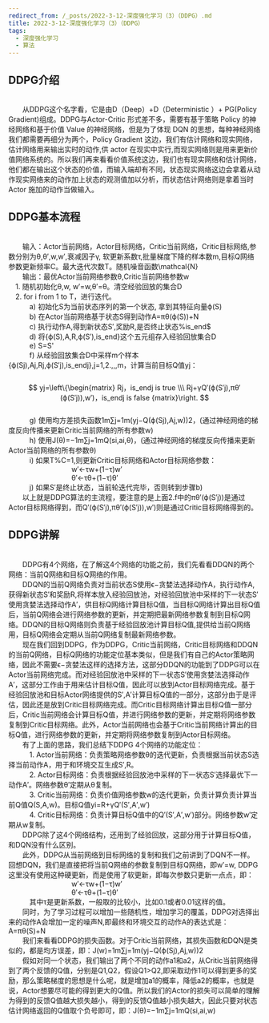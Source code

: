 ```yaml
---
redirect_from: /_posts/2022-3-12-深度强化学习（3）（DDPG）.md
title: 2022-3-12-深度强化学习（3）（DDPG）
tags: 
  - 深度强化学习
  - 算法
---
```


## DDPG介绍
<br/>&emsp;&emsp;从DDPG这个名字看，它是由D（Deep）+D（Deterministic ）+ PG(Policy Gradient)组成。DDPG与Actor-Critic 形式差不多，需要有基于策略 Policy 的神经网络和基于价值 Value 的神经网络，但是为了体现 DQN 的思想，每种神经网络我们都需要再细分为两个，Policy Gradient 这边，我们有估计网络和现实网络，估计网络用来输出实时的动作,供 actor 在现实中实行,而现实网络则是用来更新价值网络系统的。所以我们再来看看价值系统这边，我们也有现实网络和估计网络，他们都在输出这个状态的价值，而输入端却有不同，状态现实网络这边会拿着从动作现实网络来的动作加上状态的观测值加以分析，而状态估计网络则是拿着当时 Actor 施加的动作当做输入。

## DDPG基本流程
<br/>&emsp;&emsp;输入：Actor当前网络，Actor目标网络，Critic当前网络，Critic目标网络,参数分别为θ,θ′,w,w′,衰减因子γ,  软更新系数τ,批量梯度下降的样本数m,目标Q网络参数更新频率C。最大迭代次数T。随机噪音函数\mathcal{N}
<br/>&emsp;&emsp;输出：最优Actor当前网络参数θ,Critic当前网络参数w
<br/>&emsp;1. 随机初始化θ,w, w′=w,θ′=θ。清空经验回放的集合D
<br/>&emsp;2. for i from 1 to T，进行迭代。
<br/>&emsp;&emsp;&emsp;a) 初始化S为当前状态序列的第一个状态, 拿到其特征向量ϕ(S)
<br/>&emsp;&emsp;&emsp;b) 在Actor当前网络基于状态S得到动作A=πθ(ϕ(S))+N
<br/>&emsp;&emsp;&emsp;c) 执行动作A,得到新状态S′,奖励R,是否终止状态%is\_end$
<br/>&emsp;&emsp;&emsp;d) 将{ϕ(S),A,R,ϕ(S′),is_end}这个五元组存入经验回放集合D
<br/>&emsp;&emsp;&emsp;e) S=S'
<br/>&emsp;&emsp;&emsp;f) 从经验回放集合D中采样m个样本{ϕ(Sj),Aj,Rj,ϕ(S′j),is_endj},j=1,2.,,,m，计算当前目标Q值yj：
<br/>&emsp;&emsp;&emsp;&emsp;&emsp;&emsp;&emsp;&emsp;&emsp;$$ yj=\left\{\begin{matrix} Rj，is_endj is true \\\ Rj+γQ′(ϕ(S′j),πθ′(ϕ(S′j)),w′)，is_endj is false {matrix}\right. $$
<br/>&emsp;&emsp;&emsp;g)  使用均方差损失函数1m∑j=1m(yj−Q(ϕ(Sj),Aj,w))2，(通过神经网络的梯度反向传播来更新Critic当前网络的所有参数w)
<br/>&emsp;&emsp;&emsp;h)  使用J(θ)=−1m∑j=1mQ(si,ai,θ)，(通过神经网络的梯度反向传播来更新Actor当前网络的所有参数θ)
<br/>&emsp;&emsp;&emsp;i) 如果T%C=1,则更新Critic目标网络和Actor目标网络参数：
<br/>&emsp;&emsp;&emsp;&emsp;&emsp;&emsp;&emsp;&emsp;&emsp;w′←τw+(1−τ)w′
<br/>&emsp;&emsp;&emsp;&emsp;&emsp;&emsp;&emsp;&emsp;&emsp;θ′←τθ+(1−τ)θ′
<br/>&emsp;&emsp;&emsp;j) 如果S′是终止状态，当前轮迭代完毕，否则转到步骤b)
<br/>&emsp;&emsp;以上就是DDPG算法的主流程，要注意的是上面2.f中的πθ′(ϕ(S′j))是通过Actor目标网络得到，而Q′(ϕ(S′j),πθ′(ϕ(S′j)),w′)则是通过Critic目标网络得到的。

## DDPG讲解
<br/>&emsp;&emsp;DDPG有4个网络，在了解这4个网络的功能之前，我们先看看DDQN的两个网络：当前Q网络和目标Q网络的作用。
<br/>&emsp;&emsp;DDQN的当前Q网络负责对当前状态S使用ϵ−贪婪法选择动作A，执行动作A,获得新状态S′和奖励R,将样本放入经验回放池，对经验回放池中采样的下一状态S′使用贪婪法选择动作A′，供目标Q网络计算目标Q值，当目标Q网络计算出目标Q值后，当前Q网络会进行网络参数的更新，并定期把最新网络参数复制到目标Q网络。DDQN的目标Q网络则负责基于经验回放池计算目标Q值,提供给当前Q网络用，目标Q网络会定期从当前Q网络复制最新网络参数。
<br/>&emsp;&emsp;现在我们回到DDPG，作为DDPG，Critic当前网络，Critic目标网络和DDQN的当前Q网络，目标Q网络的功能定位基本类似，但是我们有自己的Actor策略网络，因此不需要ϵ−贪婪法这样的选择方法，这部分DDQN的功能到了DDPG可以在Actor当前网络完成。而对经验回放池中采样的下一状态S′使用贪婪法选择动作A′，这部分工作由于用来估计目标Q值，因此可以放到Actor目标网络完成。基于经验回放池和目标Actor网络提供的S′,A′计算目标Q值的一部分，这部分由于是评估，因此还是放到Critic目标网络完成。而Critic目标网络计算出目标Q值一部分后，Critic当前网络会计算目标Q值，并进行网络参数的更新，并定期将网络参数复制到Critic目标网络。此外，Actor当前网络也会基于Critic当前网络计算出的目标Q值，进行网络参数的更新，并定期将网络参数复制到Actor目标网络。
<br/>&emsp;&emsp;有了上面的思路，我们总结下DDPG 4个网络的功能定位：
<br/>&emsp;&emsp;&emsp;1. Actor当前网络：负责策略网络参数θ的迭代更新，负责根据当前状态S选择当前动作A，用于和环境交互生成S′,R。
<br/>&emsp;&emsp;&emsp;2. Actor目标网络：负责根据经验回放池中采样的下一状态S′选择最优下一动作A′。网络参数θ′定期从θ复制。
<br/>&emsp;&emsp;&emsp;3. Critic当前网络：负责价值网络参数w的迭代更新，负责计算负责计算当前Q值Q(S,A,w)。目标Q值yi=R+γQ′(S′,A′,w′)
<br/>&emsp;&emsp;&emsp;4. Critic目标网络：负责计算目标Q值中的Q′(S′,A′,w′)部分。网络参数w′定期从w复制。
<br/>&emsp;&emsp;DDPG除了这4个网络结构，还用到了经验回放，这部分用于计算目标Q值，和DQN没有什么区别。
<br/>&emsp;&emsp;此外，DDPG从当前网络到目标网络的复制和我们之前讲到了DQN不一样。回想DQN，我们是直接把将当前Q网络的参数复制到目标Q网络，即w′=w, DDPG这里没有使用这种硬更新，而是使用了软更新，即每次参数只更新一点点，即：
<br/>&emsp;&emsp;&emsp;&emsp;&emsp;&emsp;&emsp;&emsp;&emsp;w′←τw+(1−τ)w′
<br/>&emsp;&emsp;&emsp;&emsp;&emsp;&emsp;&emsp;&emsp;&emsp;θ′←τθ+(1−τ)θ′
<br/>&emsp;&emsp;&emsp;其中τ是更新系数，一般取的比较小，比如0.1或者0.01这样的值。
<br/>&emsp;&emsp;同时，为了学习过程可以增加一些随机性，增加学习的覆盖，DDPG对选择出来的动作A会增加一定的噪声N,即最终和环境交互的动作A的表达式是：A=πθ(S)+N
<br/>&emsp;&emsp;我们来看看DDPG的损失函数。对于Critic当前网络，其损失函数和DQN是类似的，都是均方误差，即：J(w)=1m∑j=1m(yj−Q(ϕ(Sj),Aj,w))2
<br/>&emsp;&emsp;假如对同一个状态，我们输出了两个不同的动作a1和a2，从Critic当前网络得到了两个反馈的Q值，分别是Q1,Q2，假设Q1>Q2,即采取动作1可以得到更多的奖励，那么策略梯度的思想是什么呢，就是增加a1的概率，降低a2的概率，也就是说，Actor想要尽可能的得到更大的Q值。所以我们的Actor的损失可以简单的理解为得到的反馈Q值越大损失越小，得到的反馈Q值越小损失越大，因此只要对状态估计网络返回的Q值取个负号即可，即：J(θ)=−1m∑j=1mQ(si,ai,w)

